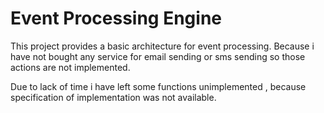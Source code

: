 # Event Processing Engine
This project provides a basic architecture for event processing.
Because i have not bought any service for email sending or sms sending so those actions are not implemented.

Due to lack of time i have left some functions unimplemented , because specification of implementation was not available.


